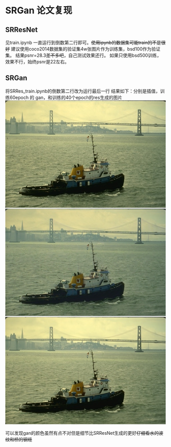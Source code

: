 # SRGan 论文复现
## SRResNet
见train.ipynb 一直运行到倒数第二行即可。~~使用ipynb的数据集可能train的不是很好~~
建议使用coco2014数据集的验证集4w张图片作为训练集，bsd100作为验证集。
结果psnr=28.3~~差不多吧~~，自己测试效果还行。
如果只使用bsd500训练，效果不行，始终psnr是22左右。

## SRGan
将SRRes_train.ipynb的倒数第二行改为运行最后一行
结果如下：分别是插值，训练60epoch 的 gan，和训练的40个epoch的res生成的图片
![image_lb](https://github.com/dummerchen/SRResGan/blob/master/results/lr_b.png)
![image_gan](https://github.com/dummerchen/SRResGan/blob/master/results/res_0.png)
![image_res](https://github.com/dummerchen/SRResGan/blob/master/results/res_1.png)

可以发现gan的颜色虽然有点不对但是细节比SRResNet生成的更好~~仔细看水的波纹和桥的钢缆~~
